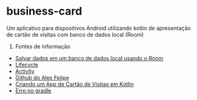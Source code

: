 # business-card
Um aplicativo para dispositivos Android utilizando kotlin de apresentação de cartão de visitas com banco de dados local (Room)

1. Fontes de informação
  - [Salvar dados em um banco de dados local usando o Room ](https://developer.android.com/training/data-storage/room?hl=pt-br#kts)
  - [Lifecycle](https://developer.android.com/jetpack/androidx/releases/lifecycle)
  - [Activity](https://developer.android.com/jetpack/androidx/releases/activity?hl=pt-br#groovy)
  - [Github do Alex Felipe](https://github.com/alexfelipe/orgs-persistencia-room)
  - [Criando um App de Cartão de Visitas em Kotlin](https://drive.google.com/file/d/1PfB2Tsk04sLxWi3MOMErqzWoqCVBkRs1/view)
  - [Erro no gradle](https://stackoverflow.com/questions/70992947/how-do-i-resolve-error-message-inheritance-from-an-interface-with-jvmdefault)
